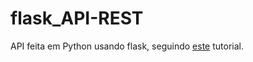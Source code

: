 # flask_API-REST

API feita em Python usando flask, seguindo [este](https://blog.miguelgrinberg.com/post/designing-a-restful-api-with-python-and-flask) tutorial.
